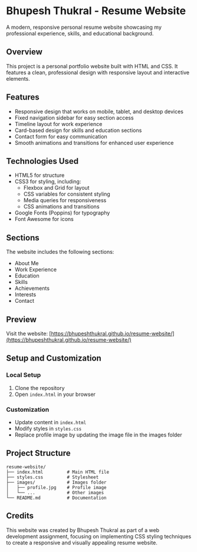 # Bhupesh Thukral - Resume Website

A modern, responsive personal resume website showcasing my professional experience, skills, and educational background.

## Overview

This project is a personal portfolio website built with HTML and CSS. It features a clean, professional design with responsive layout and interactive elements.

## Features

- Responsive design that works on mobile, tablet, and desktop devices
- Fixed navigation sidebar for easy section access
- Timeline layout for work experience
- Card-based design for skills and education sections
- Contact form for easy communication
- Smooth animations and transitions for enhanced user experience

## Technologies Used

- HTML5 for structure
- CSS3 for styling, including:
  - Flexbox and Grid for layout
  - CSS variables for consistent styling
  - Media queries for responsiveness
  - CSS animations and transitions
- Google Fonts (Poppins) for typography
- Font Awesome for icons

## Sections

The website includes the following sections:

- About Me
- Work Experience
- Education
- Skills
- Achievements
- Interests
- Contact

## Preview

Visit the website: [https://bhupeshthukral.github.io/resume-website/](https://bhupeshthukral.github.io/resume-website/)

## Setup and Customization

### Local Setup
1. Clone the repository
2. Open `index.html` in your browser

### Customization
- Update content in `index.html`
- Modify styles in `styles.css`
- Replace profile image by updating the image file in the images folder

## Project Structure

```
resume-website/
├── index.html         # Main HTML file
├── styles.css         # Stylesheet
├── images/            # Images folder
│   ├── profile.jpg    # Profile image
│   └── ...            # Other images
└── README.md          # Documentation
```

## Credits

This website was created by Bhupesh Thukral as part of a web development assignment, focusing on implementing CSS styling techniques to create a responsive and visually appealing resume website.

